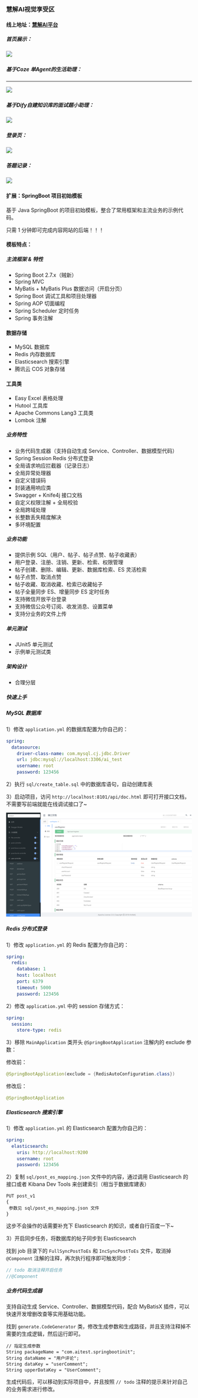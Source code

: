 

### 慧解AI视觉享受区

#### 线上地址：[慧解AI平台](http://118.25.26.219/)

##### 首页展示：

![](https://xinhuo-store.oss-cn-hangzhou.aliyuncs.com/AI%E7%AD%94%E9%A2%98%E5%9B%BE%E7%89%87%E5%BA%93/%E9%A6%96%E9%A1%B5.jpg)

##### 基于Coze 单Agent的生活助理：

------

![](https://xinhuo-store.oss-cn-hangzhou.aliyuncs.com/AI%E7%AD%94%E9%A2%98%E5%9B%BE%E7%89%87%E5%BA%93/AI%E9%A6%96%E9%A1%B5.jpg)

##### 基于Dify自建知识库的面试题小助理：

![](https://xinhuo-store.oss-cn-hangzhou.aliyuncs.com/AI%E7%AD%94%E9%A2%98%E5%9B%BE%E7%89%87%E5%BA%93/AI%E5%8A%A9%E7%90%86.jpg)

##### 登录页：

![](https://xinhuo-store.oss-cn-hangzhou.aliyuncs.com/AI%E7%AD%94%E9%A2%98%E5%9B%BE%E7%89%87%E5%BA%93/%E7%99%BB%E5%BD%95%E9%A1%B5.jpg)

##### 答题记录：

![](https://xinhuo-store.oss-cn-hangzhou.aliyuncs.com/AI%E7%AD%94%E9%A2%98%E5%9B%BE%E7%89%87%E5%BA%93/%E7%99%BB%E5%BD%95%E5%90%8E%E9%A1%B5%E9%9D%A2.jpg)



#### 扩展：SpringBoot 项目初始模板

基于 Java SpringBoot 的项目初始模板，整合了常用框架和主流业务的示例代码。

只需 1 分钟即可完成内容网站的后端！！！


#### 模板特点：

##### 主流框架 & 特性

- Spring Boot 2.7.x（贼新）
- Spring MVC
- MyBatis + MyBatis Plus 数据访问（开启分页）
- Spring Boot 调试工具和项目处理器
- Spring AOP 切面编程
- Spring Scheduler 定时任务
- Spring 事务注解

#### 数据存储

- MySQL 数据库
- Redis 内存数据库
- Elasticsearch 搜索引擎
- 腾讯云 COS 对象存储

#### 工具类

- Easy Excel 表格处理
- Hutool 工具库
- Apache Commons Lang3 工具类
- Lombok 注解

##### 业务特性

- 业务代码生成器（支持自动生成 Service、Controller、数据模型代码）
- Spring Session Redis 分布式登录
- 全局请求响应拦截器（记录日志）
- 全局异常处理器
- 自定义错误码
- 封装通用响应类
- Swagger + Knife4j 接口文档
- 自定义权限注解 + 全局校验
- 全局跨域处理
- 长整数丢失精度解决
- 多环境配置


##### 业务功能

- 提供示例 SQL（用户、帖子、帖子点赞、帖子收藏表）
- 用户登录、注册、注销、更新、检索、权限管理
- 帖子创建、删除、编辑、更新、数据库检索、ES 灵活检索
- 帖子点赞、取消点赞
- 帖子收藏、取消收藏、检索已收藏帖子
- 帖子全量同步 ES、增量同步 ES 定时任务
- 支持微信开放平台登录
- 支持微信公众号订阅、收发消息、设置菜单
- 支持分业务的文件上传

##### 单元测试

- JUnit5 单元测试
- 示例单元测试类

##### 架构设计

- 合理分层


##### 快速上手


##### MySQL 数据库

1）修改 `application.yml` 的数据库配置为你自己的：

```yml
spring:
  datasource:
    driver-class-name: com.mysql.cj.jdbc.Driver
    url: jdbc:mysql://localhost:3306/ai_test
    username: root
    password: 123456
```

2）执行 `sql/create_table.sql` 中的数据库语句，自动创建库表

3）启动项目，访问 `http://localhost:8101/api/doc.html` 即可打开接口文档，不需要写前端就能在线调试接口了~

![](doc/swagger.png)

##### Redis 分布式登录

1）修改 `application.yml` 的 Redis 配置为你自己的：

```yml
spring:
  redis:
    database: 1
    host: localhost
    port: 6379
    timeout: 5000
    password: 123456
```

2）修改 `application.yml` 中的 session 存储方式：

```yml
spring:
  session:
    store-type: redis
```

3）移除 `MainApplication` 类开头 `@SpringBootApplication` 注解内的 exclude 参数：

修改前：

```java
@SpringBootApplication(exclude = {RedisAutoConfiguration.class})
```

修改后：


```java
@SpringBootApplication
```

##### Elasticsearch 搜索引擎

1）修改 `application.yml` 的 Elasticsearch 配置为你自己的：

```yml
spring:
  elasticsearch:
    uris: http://localhost:9200
    username: root
    password: 123456
```

2）复制 `sql/post_es_mapping.json` 文件中的内容，通过调用 Elasticsearch 的接口或者 Kibana Dev Tools 来创建索引（相当于数据库建表）

```
PUT post_v1
{
 参数见 sql/post_es_mapping.json 文件
}
```

这步不会操作的话需要补充下 Elasticsearch 的知识，或者自行百度一下~

3）开启同步任务，将数据库的帖子同步到 Elasticsearch

找到 job 目录下的 `FullSyncPostToEs` 和 `IncSyncPostToEs` 文件，取消掉 `@Component` 注解的注释，再次执行程序即可触发同步：

```java
// todo 取消注释开启任务
//@Component
```

##### 业务代码生成器

支持自动生成 Service、Controller、数据模型代码，配合 MyBatisX 插件，可以快速开发增删改查等实用基础功能。

找到 `generate.CodeGenerator` 类，修改生成参数和生成路径，并且支持注释掉不需要的生成逻辑，然后运行即可。

```
// 指定生成参数
String packageName = "com.aitest.springbootinit";
String dataName = "用户评论";
String dataKey = "userComment";
String upperDataKey = "UserComment";
```

生成代码后，可以移动到实际项目中，并且按照 `// todo` 注释的提示来针对自己的业务需求进行修改。
